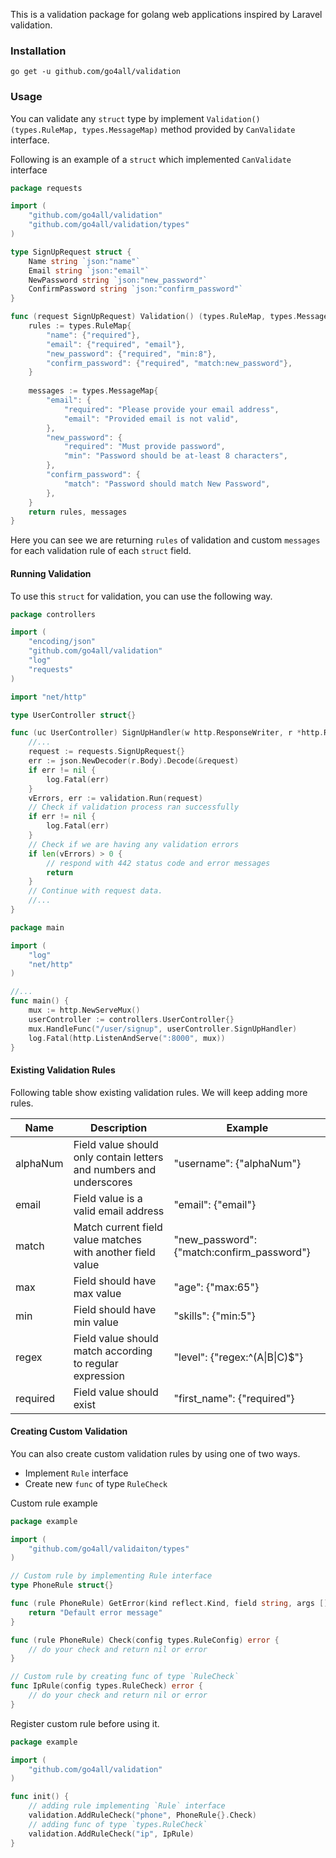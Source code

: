 This is a validation package for golang web applications inspired by Laravel validation.

### Installation

`go get -u github.com/go4all/validation`

### Usage

You can validate any `struct` type by implement `Validation() (types.RuleMap, types.MessageMap)` method provided by
`CanValidate` interface. 

Following is an example of a `struct` which implemented `CanValidate` interface
```go
package requests

import (
	"github.com/go4all/validation"
	"github.com/go4all/validation/types"
)

type SignUpRequest struct {
	Name string `json:"name"`
	Email string `json:"email"`
	NewPassword string `json:"new_password"`
	ConfirmPassword string `json:"confirm_password"`
}

func (request SignUpRequest) Validation() (types.RuleMap, types.MessageMap)  {
    rules := types.RuleMap{
    	"name": {"required"},
    	"email": {"required", "email"},
    	"new_password": {"required", "min:8"},
    	"confirm_password": {"required", "match:new_password"},
    }
    
    messages := types.MessageMap{
    	"email": {
    		"required": "Please provide your email address",
    		"email": "Provided email is not valid",
        },
        "new_password": {
    		"required": "Must provide password",
    		"min": "Password should be at-least 8 characters",
        },
        "confirm_password": {
    		"match": "Password should match New Password",
        },
    }
    return rules, messages
}
```
Here you can see we are returning `rules` of validation and custom `messages` for each validation rule of each `struct` field.

#### Running Validation
To use this `struct` for validation, you can use the following way.

```go
package controllers

import (
	"encoding/json"
	"github.com/go4all/validation"
	"log"
	"requests"
)

import "net/http"

type UserController struct{}

func (uc UserController) SignUpHandler(w http.ResponseWriter, r *http.Request) {
	//...
	request := requests.SignUpRequest{}
	err := json.NewDecoder(r.Body).Decode(&request)
	if err != nil {
		log.Fatal(err)
	}
	vErrors, err := validation.Run(request)
	// Check if validation process ran successfully
	if err != nil {
		log.Fatal(err)
	} 
	// Check if we are having any validation errors 
	if len(vErrors) > 0 { 
		// respond with 442 status code and error messages 
		return
	} 
	// Continue with request data. 
	//...
}
```

```go
package main

import (
	"log"
	"net/http"
)

//...
func main() {
	mux := http.NewServeMux()
	userController := controllers.UserController{}
	mux.HandleFunc("/user/signup", userController.SignUpHandler)
	log.Fatal(http.ListenAndServe(":8000", mux))
}
```

#### Existing Validation Rules
Following table show existing validation rules. We will keep adding more rules.

| Name     | Description                                                         | Example                                    |
|----------|---------------------------------------------------------------------|--------------------------------------------|
| alphaNum | Field value should only contain letters and numbers and underscores | "username": {"alphaNum"}                   |
| email    | Field value is a valid email address                                | "email": {"email"}                         |
| match    | Match current field value matches with another field value          | "new_password": {"match:confirm_password"} |
| max      | Field should have max value                                         | "age": {"max:65"}                          |
| min      | Field should have min value                                         | "skills": {"min:5"}                        |
| regex    | Field value should match according to regular expression            | "level": {"regex:^(A\|B\|C)$"}             |
| required | Field value should exist                                            | "first_name": {"required"}                 |

#### Creating Custom Validation
You can also create custom validation rules by using one of two ways.

- Implement `Rule` interface
- Create new `func` of type `RuleCheck`

Custom rule example

```go
package example

import (
	"github.com/go4all/validaiton/types"
)

// Custom rule by implementing Rule interface
type PhoneRule struct{}

func (rule PhoneRule) GetError(kind reflect.Kind, field string, args []string) error {
	return "Default error message"
}

func (rule PhoneRule) Check(config types.RuleConfig) error {
	// do your check and return nil or error
}

// Custom rule by creating func of type `RuleCheck`
func IpRule(config types.RuleCheck) error {
	// do your check and return nil or error
}
```
Register custom rule before using it.
```go
package example

import (
	"github.com/go4all/validation"
)

func init() {
	// adding rule implementing `Rule` interface
	validation.AddRuleCheck("phone", PhoneRule{}.Check)
	// adding func of type `types.RuleCheck`
	validation.AddRuleCheck("ip", IpRule)
}
```

